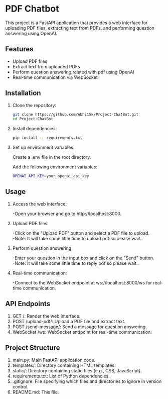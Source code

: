 # PDF Chatbot

This project is a FastAPI application that provides a web interface for uploading PDF files, extracting text from PDFs, and performing question answering using OpenAI.

## Features

- Upload PDF files
- Extract text from uploaded PDFs
- Perform question answering related with pdf using OpenAI
- Real-time communication via WebSocket

## Installation

1. Clone the repository:

   ```bash
   git clone https://github.com/Abhi15k/Project-ChatBot.git
   cd Project-ChatBot
   ```

2. Install dependencies:

    ```bash
    pip install -r requirements.txt
    ```

3. Set up environment variables:

    Create a .env file in the root directory.

    Add the following environment variables:
    ```bash
    OPENAI_API_KEY=your_openai_api_key
    ```
## Usage

1. Access the web interface:

    -Open your browser and go to http://localhost:8000.

2. Upload PDF files:

    -Click on the "Upload PDF" button and select a PDF file to upload.<br>
    -Note: It will take some little time to upload pdf so please wait..

3. Perform question answering:

    -Enter your question in the input box and click on the "Send" button.<br>
    -Note: It will take some little time to reply pdf so please wait..

4. Real-time communication:

    -Connect to the WebSocket endpoint at ws://localhost:8000/ws for real-time communication.

## API Endpoints

1. GET /: Render the web interface.
2. POST /upload-pdf/: Upload a PDF file and extract text.
3. POST /send-message/: Send a message for question answering.
4. WebSocket /ws: WebSocket endpoint for real-time communication.

## Project Structure

1. main.py: Main FastAPI application code.
2. templates/: Directory containing HTML templates.
3. static/: Directory containing static files (e.g., CSS, JavaScript).
4. requirements.txt: List of Python dependencies.
5. .gitignore: File specifying which files and directories to ignore in version control.
6. README.md: This file.

